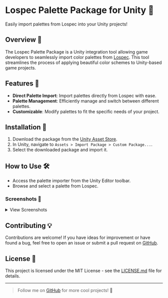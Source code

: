 # Lospec Palette Package for Unity 🎨

Easily import palettes from Lospec into your Unity projects! 

## Overview 🌟

The Lospec Palette Package is a Unity integration tool allowing game developers to seamlessly import color palettes from [Lospec](https://lospec.com/palette-list). This tool streamlines the process of applying beautiful color schemes to Unity-based game projects.

## Features 🚀

- **Direct Palette Import**: Import palettes directly from Lospec with ease.
- **Palette Management**: Efficiently manage and switch between different palettes.
- **Customizable**: Modify palettes to fit the specific needs of your project.

## Installation 🔧

1. Download the package from the [Unity Asset Store](https://assetstore.unity.com/packages/tools/integration/palette-importer-for-lospec-244575).
2. In Unity, navigate to `Assets > Import Package > Custom Package...`.
3. Select the downloaded package and import it.

## How to Use 🛠️

- Access the palette importer from the Unity Editor toolbar.
- Browse and select a palette from Lospec.

### Screenshots 📸

<details>
<summary>View Screenshots</summary>

- ![Toolbar Access](/toolbar.png | width=100)
- ![Lospec Window](/lospec-window.png | width=100)
- ![Browse Lospec](/Lospec-Website.png | width=100)
- ![Lospec Paste](/Lospec-Paste.png | width=100)
- ![Lospec Scriptable Object](/Lospec-ScriptableObject.png | width=100)
- ![Lospec Color Palette](/Lospec-Color-Palette.png | width=100)

</details>

## Contributing 💡

Contributions are welcome! If you have ideas for improvement or have found a bug, feel free to open an issue or submit a pull request on [GitHub](https://github.com/RaspberryTaster/Lospec-Palette-Package).

## License 📄

This project is licensed under the MIT License - see the [LICENSE.md](LICENSE) file for details.

---

> Follow me on [GitHub](https://github.com/RaspberryTaster) for more cool projects! 💫
